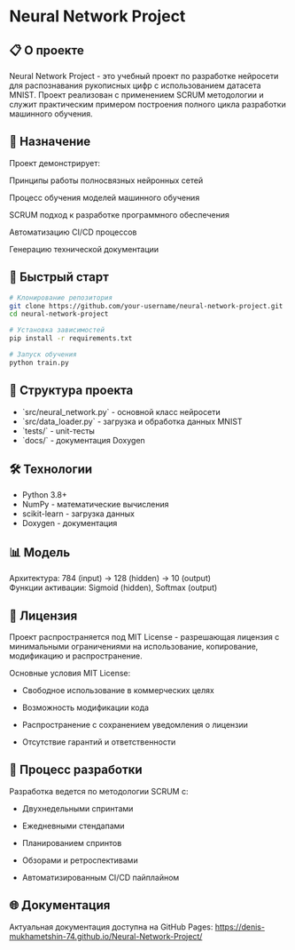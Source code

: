 # Neural Network Project

## 📋 О проекте
Neural Network Project - это учебный проект по разработке нейросети для распознавания рукописных цифр с использованием датасета MNIST. Проект реализован с применением SCRUM методологии и служит практическим примером построения полного цикла разработки машинного обучения.

## 🎯 Назначение
Проект демонстрирует:

Принципы работы полносвязных нейронных сетей

Процесс обучения моделей машинного обучения

SCRUM подход к разработке программного обеспечения

Автоматизацию CI/CD процессов

Генерацию технической документации

## 🚀 Быстрый старт

```bash
# Клонирование репозитория
git clone https://github.com/your-username/neural-network-project.git
cd neural-network-project

# Установка зависимостей
pip install -r requirements.txt

# Запуск обучения
python train.py
```

## 📁 Структура проекта

- \`src/neural_network.py\` - основной класс нейросети
- \`src/data_loader.py\` - загрузка и обработка данных MNIST  
- \`tests/\` - unit-тесты
- \`docs/\` - документация Doxygen

## 🛠 Технологии

- Python 3.8+
- NumPy - математические вычисления
- scikit-learn - загрузка данных
- Doxygen - документация

## 📊 Модель

Архитектура: 784 (input) → 128 (hidden) → 10 (output)  
Функции активации: Sigmoid (hidden), Softmax (output)

## 📄 Лицензия
Проект распространяется под MIT License - разрешающая лицензия с минимальными ограничениями на использование, копирование, модификацию и распространение.

Основные условия MIT License:

- Свободное использование в коммерческих целях

- Возможность модификации кода

- Распространение с сохранением уведомления о лицензии

- Отсутствие гарантий и ответственности

## 🔄 Процесс разработки
Разработка ведется по методологии SCRUM с:

- Двухнедельными спринтами

- Ежедневными стендапами

- Планированием спринтов

- Обзорами и ретроспективами

- Автоматизированным CI/CD пайплайном

## 🌐 Документация
Актуальная документация доступна на GitHub Pages:
https://denis-mukhametshin-74.github.io/Neural-Network-Project/

